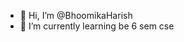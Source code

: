 - 👋 Hi, I’m @BhoomikaHarish
- 🌱 I’m currently learning be 6 sem cse

<!---
BhoomikaHarish/BhoomikaHarish is a ✨ special ✨ repository because its `README.md` (this file) appears on your GitHub profile.
You can click the Preview link to take a look at your changes.
--->

